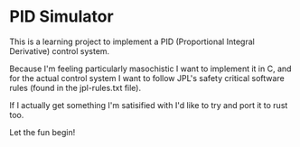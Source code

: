 PID Simulator
===

This is a learning project to implement a PID (Proportional Integral Derivative) control system.

Because I'm feeling particularly masochistic I want to implement it in C, and for the actual control system
I want to follow JPL's safety critical software rules (found in the jpl-rules.txt file).

If I actually get something I'm satisified with I'd like to try and port it to rust too.

Let the fun begin!
